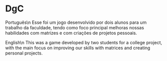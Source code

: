 # DgC

Português\n
Esse foi um jogo desenvolvido por dois alunos para um trabalho da faculdade, tendo como foco principal melhoras nossas habilidades com matrizes e com criações de projetos pessoais.

English\n
This was a game developed by two students for a college project, with the main focus on improving our skills with matrices and creating personal projects.
